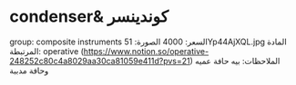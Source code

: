 # condenser& كوندينسر

group: composite instruments
السعر: 4000
الصورة: 51Yp44AjXQL.jpg
المادة المرتبطة: operative (https://www.notion.so/operative-248252c80c4a8029aa30ca81059e411d?pvs=21)
الملاحظات: بيه حافة عميه وحافة مدببة